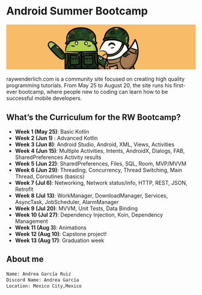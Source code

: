 # Android Summer Bootcamp
<div align = "center">
  <img src = "images/RWLogo.PNG">
</div>

raywenderlich.com is a community site focused on creating high quality programming tutorials. From May 25 to August 20, the site runs his first-ever bootcamp, where people new to coding can learn how to be successful mobile developers.

## What’s the Curriculum for the RW Bootcamp?

- **Week 1 (May 25)**: Basic Kotlin
- **Week 2 (Jun 1)** : Advanced Kotlin
- **Week 3 (Jun 8)**: Android Studio, Android, XML, Views, Activities
- **Week 4 (Jun 15)**: Multiple Activities, Intents, AndroidX, Dialogs, FAB, SharedPreferences Activity results
- **Week 5 (Jun 22)**: SharedPreferences, Files, SQL, Room, MVP/MVVM
- **Week 6 (Jun 29)**: Threading, Concurrency, Thread Switching, Main Thread, Coroutines (basics)
- **Week 7 (Jul 6)**: Networking, Network status/info, HTTP, REST, JSON, Retrofit
- **Week 8 (Jul 13)**: WorkManager, DownloadManager, Services, AsyncTask, JobScheduler, AlarmManager
- **Week 9 (Jul 20)**: MVVM, Unit Tests, Data Binding
- **Week 10 (Jul 27)**: Dependency Injection, Koin, Dependency Management
- **Week 11 (Aug 3)**: Animations
- **Week 12 (Aug 10)**: Capstone project!
- **Week 13 (Aug 17)**: Graduation week

## About me
~~~
Name: Andrea García Ruiz
Discord Name: Andrea García
Location: Mexico City,Mexico
~~~
